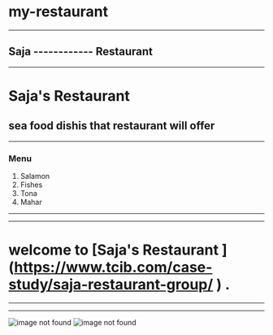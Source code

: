 # my-restaurant  
-----------------------------------------------------------------------------
Saja ------------ Restaurant
-----------------------------------------------------------------------------
*****************************************************************************


# Saja's Restaurant 
 ## sea food  dishis that restaurant will offer
 ****************************************************************************


### Menu 
1. Salamon 
2. Fishes 
3. Tona 
4. Mahar

------------------------------------------------------------------------------
******************************************************************************
# welcome to [Saja's Restaurant ] (https://www.tcib.com/case-study/saja-restaurant-group/ )  .
 


 ****************************************************************************
 ****************************************************************************


![image not found](Desktop\fish.webp "Sea Food")
![image not found](Desktop\ltuc.png "LTUC")


